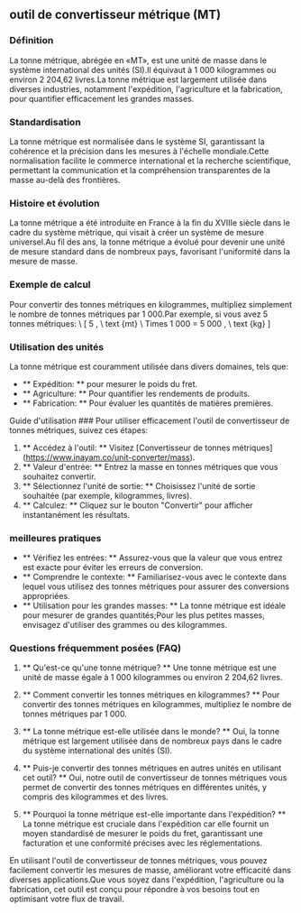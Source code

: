 ## outil de convertisseur métrique (MT)

### Définition
La tonne métrique, abrégée en «MT», est une unité de masse dans le système international des unités (SI).Il équivaut à 1 000 kilogrammes ou environ 2 204,62 livres.La tonne métrique est largement utilisée dans diverses industries, notamment l'expédition, l'agriculture et la fabrication, pour quantifier efficacement les grandes masses.

### Standardisation
La tonne métrique est normalisée dans le système SI, garantissant la cohérence et la précision dans les mesures à l'échelle mondiale.Cette normalisation facilite le commerce international et la recherche scientifique, permettant la communication et la compréhension transparentes de la masse au-delà des frontières.

### Histoire et évolution
La tonne métrique a été introduite en France à la fin du XVIIIe siècle dans le cadre du système métrique, qui visait à créer un système de mesure universel.Au fil des ans, la tonne métrique a évolué pour devenir une unité de mesure standard dans de nombreux pays, favorisant l'uniformité dans la mesure de masse.

### Exemple de calcul
Pour convertir des tonnes métriques en kilogrammes, multipliez simplement le nombre de tonnes métriques par 1 000.Par exemple, si vous avez 5 tonnes métriques:
\ [
5 \, \ text {mt} \ Times 1 000 = 5 000 \, \ text {kg}
\]

### Utilisation des unités
La tonne métrique est couramment utilisée dans divers domaines, tels que:
- ** Expédition: ** pour mesurer le poids du fret.
- ** Agriculture: ** Pour quantifier les rendements de produits.
- ** Fabrication: ** Pour évaluer les quantités de matières premières.

Guide d'utilisation ###
Pour utiliser efficacement l'outil de convertisseur de tonnes métriques, suivez ces étapes:
1. ** Accédez à l'outil: ** Visitez [Convertisseur de tonnes métriques] (https://www.inayam.co/unit-converter/mass).
2. ** Valeur d'entrée: ** Entrez la masse en tonnes métriques que vous souhaitez convertir.
3. ** Sélectionnez l'unité de sortie: ** Choisissez l'unité de sortie souhaitée (par exemple, kilogrammes, livres).
4. ** Calculez: ** Cliquez sur le bouton "Convertir" pour afficher instantanément les résultats.

### meilleures pratiques
- ** Vérifiez les entrées: ** Assurez-vous que la valeur que vous entrez est exacte pour éviter les erreurs de conversion.
- ** Comprendre le contexte: ** Familiarisez-vous avec le contexte dans lequel vous utilisez des tonnes métriques pour assurer des conversions appropriées.
- ** Utilisation pour les grandes masses: ** La tonne métrique est idéale pour mesurer de grandes quantités;Pour les plus petites masses, envisagez d'utiliser des grammes ou des kilogrammes.

### Questions fréquemment posées (FAQ)

1. ** Qu'est-ce qu'une tonne métrique? **
Une tonne métrique est une unité de masse égale à 1 000 kilogrammes ou environ 2 204,62 livres.

2. ** Comment convertir les tonnes métriques en kilogrammes? **
Pour convertir des tonnes métriques en kilogrammes, multipliez le nombre de tonnes métriques par 1 000.

3. ** La tonne métrique est-elle utilisée dans le monde? **
Oui, la tonne métrique est largement utilisée dans de nombreux pays dans le cadre du système international des unités (SI).

4. ** Puis-je convertir des tonnes métriques en autres unités en utilisant cet outil? **
Oui, notre outil de convertisseur de tonnes métriques vous permet de convertir des tonnes métriques en différentes unités, y compris des kilogrammes et des livres.

5. ** Pourquoi la tonne métrique est-elle importante dans l'expédition? **
La tonne métrique est cruciale dans l'expédition car elle fournit un moyen standardisé de mesurer le poids du fret, garantissant une facturation et une conformité précises avec les réglementations.

En utilisant l'outil de convertisseur de tonnes métriques, vous pouvez facilement convertir les mesures de masse, améliorant votre efficacité dans diverses applications.Que vous soyez dans l'expédition, l'agriculture ou la fabrication, cet outil est conçu pour répondre à vos besoins tout en optimisant votre flux de travail.
